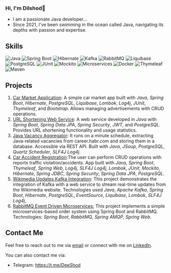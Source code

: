 ### Hi, I'm Dilshod👋
* I am a passionate Java developer...
* Since 2021, I've been swimming in the ocean called Java, navigating its depths with passion and expertise.
##

## Skills
![Java](https://img.shields.io/badge/-Java-007396?style=flat-square&logo=java&logoColor=white)
![Spring Boot](https://img.shields.io/badge/-Spring%20Boot-6DB33F?style=flat-square&logo=spring&logoColor=white)
![Hibernate](https://img.shields.io/badge/-Hibernate-59666C?style=flat-square&logo=hibernate&logoColor=white)
![Kafka](https://img.shields.io/badge/-Kafka-231F20?style=flat-square&logo=apache-kafka&logoColor=white)
![RabbitMQ](https://img.shields.io/badge/-RabbitMQ-FF6600?style=flat-square&logo=rabbitmq&logoColor=white)
![Liquibase](https://img.shields.io/badge/-Liquibase-F8921D?style=flat-square&logo=liquibase&logoColor=white)
![PostgreSQL](https://img.shields.io/badge/-PostgreSQL-336791?style=flat-square&logo=postgresql&logoColor=white)
![JUnit](https://img.shields.io/badge/-JUnit-25A162?style=flat-square&logo=junit&logoColor=white)
![Mockito](https://img.shields.io/badge/-Mockito-EE7A3B?style=flat-square&logo=mockito&logoColor=white)
![Microservices](https://img.shields.io/badge/-Microservices-00ADD8?style=flat-square&logo=microservices&logoColor=white)
![Docker](https://img.shields.io/badge/-Docker-2496ED?style=flat-square&logo=docker&logoColor=white)
![Thymeleaf](https://img.shields.io/badge/-Thymeleaf-005F0F?style=flat-square&logo=thymeleaf&logoColor=white)
![Maven](https://img.shields.io/badge/-Maven-C71A36?style=flat-square&logo=apache-maven&logoColor=white)

## Projects
1. [Car Market Application](https://github.com/dilshod-musakhanov/job4j_cars): A simple car market app built with *Java*, *Spring Boot*, *Hibernate*, *PostgreSQL*, *Liquibase*, *Lombok*, *Log4j*, *JUnit*, *Thymeleaf*, and *Bootstrap*. Allows managing advertisements with CRUD operations.
2. [URL Shortening Web Service](https://github.com/dilshod-musakhanov/job4j_url_shortcut): A web service developed in *Java* with *Spring Boot*, *Spring Data JPA*, *Spring Security*, *JWT*, and *PostgreSQL*. Provides URL shortening functionality and usage statistics.
3. [Java Vacancy Aggregator](https://github.com/dilshod-musakhanov/job4j_grabber): It runs on a minute schedule, extracting Java-related vacancies from career.habr.com and storing them in a database. Accessible via REST API. Built with *Java*, *JSoup*, *PostgreSQL*, *Quartz Scheduler*, *SLF4J Log4j*.
4. [Car Accident Registration](https://github.com/dilshod-musakhanov/job4j_accidents):The user can perform CRUD operations with reports traffic violation/accidents. App built with
*Java*, *Spring Boot*, *Thymeleaf*, *Spring Web*, *Log4j*, *SLF4J Log4j*, *Lombok*, *JUnit*, *Mockito*, *Hibernate*, *Spring JDBC*, *Spring Security*, *Spring Data JPA*, *PostgreSQL*.
5. [Wikimedia Updates Kafka Integration](https://github.com/dilshod-musakhanov/Kafka-with-real-time-stream): This project demonstrates the integration of Kafka with a web service to stream real-time updates from the Wikimedia website. Technologies used *Java*, *Apache Kafka*, *Spring Boot*, *Hibernate*, *PostgreSQL*, *EventSource*, *Liquibase*, *Lombok*, *SLF4J Log4j*,
6. [RabbitMQ Event Driven Microservices](https://github.com/dilshod-musakhanov/RabbitMQ-Springboot-Microservices); This project implements a simple microservices-based order system using Spring Boot and RabbitMQ. Technologies: *Spring Boot*, *RabbitMQ*, *Spring AMQP*, *Spring Web*.
   
## Contact Me
Feel free to reach out to me via [email](mailto:musakhanov@yahoo.com) or connect with me on [LinkedIn](https://www.linkedin.com/in/dilshod-musakhanov-b80a8274/).

You can also contact me via:
- Telegram: https://t.me/DeeShod


